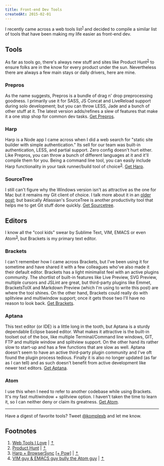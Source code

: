 ```yaml
---
title: Front-end Dev Tools
createdAt: 2015-02-01
---
```


I recently came across a web tools list<sup><a id="fn-ref__webtools" href="#fn__webtools">1</a></sup> and decided to compile a similar list of tools that have been making my life easier as front-end dev.  

## Tools
As far as tools go, there's always new stuff and sites like Product Hunt<sup><a href="#fn__producthunt" id="fn-ref__producthunt">2</a></sup> to ensure folks are in the know for every product under the sun. Nevertheless there are always a few main stays or daily drivers, here are mine.

### Prepros ###
As the name suggests, Prepros is a bundle of drag n' drop preprocessing goodness. I primarily use it for SASS, JS Concat and LiveReload support during solo development; but you can throw LESS, Jade and a bunch of other stuff at it. The latest version adds/refines a slew of features that make it a one stop shop for common dev tasks. <a href="http://prepros.io" target="_blank">Get Prepros</a>.

### Harp ###
Harp is a Node app I came across when I did a web search for "static site builder with simple authentication." Its sell for our team was built-in authentication, LESS, and partial support. Zero config doesn't hurt either. Like Prepros, you can throw a bunch of different languages at it and it'll compile them for you. Being a command line tool, you can easily include Harp functionality in your task runner/build tool of choice<sup><a id="fn-ref__harptip" href="#fn__harptip">3</a></sup>. <a href="http://harpjs.com/" target="_blank">Get Harp</a>.

### SourceTree ###
I still can't figure why the Windows version isn't as attractive as the one for Mac but it remains my Git client of choice. I talk more about it in an <a href="http://blog.byronbuckley.com/sourcetree-a-free-git-client" target="_blank">older post</a>; but basically Atlassian's SourceTree is another productivity tool that helps me to get Git stuff done quickly. <a href="http://sourcetreeapp.com/" target="_blank">Get Sourcetree</a>.

## Editors
I know all the "cool kids" swear by Sublime Text, VIM, EMACS or even Atom<sup><a id="fn-ref__texteditorjoke" href="#fn__texteditorjoke">3</a></sup>, but Brackets is my primary text editor. 
### Brackets ###
I can't remember how I came across Brackets, but I've been using it for sometime and have shared it with a few colleagues who've also made it their default editor. Brackets has a light minimalist feel with an active plugins community. The shortlist of built-in features like Live Preview, SVG Preview, multiple cursors and JSLint are great, but third-party plugins like Emmet, BracketsToIX and Markdown Preview (which I'm using to write this post) are where the tool shines. On the other hand, Brackets could really do with splitview and multiwindow support; once it gets those two I'll have no reason to look back. <a href="http://brackets.io/" target="_blank">Get Brackets</a>. 

###	Aptana ###
This text editor (or IDE) is a little long in the tooth, but Aptana is a sturdy dependable Eclipse based editor. What makes it attractive is the built-in toolset out of the box, like multiple Terminal/Command line windows, GIT, FTP and multiple window and splitview support. On the other hand its rather slow to start-up and has a few functions that are slow as well. Aptana doesn't seem to have an active third-party plugin community and I've oft found the plugin process tedious. Finally it is also no longer updated (as far as I can tell) and as such doesn't benefit from active development like newer text editors. <a href="http://www.aptana.com/" target="_blank">Get Aptana</a>.

###	Atom ###
I use this when I need to refer to another codebase while using Brackets. It's my fast multiwindow + splitview option. I haven't taken the time to learn it, so I can neither deny or claim its greatness. <a href="http://atom.io/" target="_blank">Get Atom</a>.

***

Have a digest of favorite tools? Tweet <a href="http://twitter.com/komplexb" target="_blank">@komplexb</a> and let me know.

## Footnotes
1. <a href="https://moyamiller.wordpress.com/2014/11/05/web-tools-i-love/" target="_blank">Web Tools I Love</a> | <a id="fn__webtools" href="#fn-ref__webtools" title="Continue reading">⇡</a>  
2. <a href="http://producthunt.com" target="_blank">Product Hunt</a> | <a id="fn__producthunt" href="#fn-ref__producthunt" title="Continue reading">⇡</a>
3. <a href="http://ole.michelsen.dk/blog/using-browser-sync-with-harp.html" target="_blank">Harp + BrowserSync</a> <a href="http://pow.cx/" target="_blank" title="Add Pow or similar to use '.dev' friendly URLs with BrowserSync"> [+ Pow]</a> | <a id="fn__harptip" href="#fn-ref__harptip" title="Continue reading">⇡</a>
2. <a href="http://2.bp.blogspot.com/-osQ0QDYcXJ8/VGZqisyHLYI/AAAAAAAAAYQ/MVEWKTfDEHo/s1600/Bhfbnn3CMAA93mg%2B(1).png" target="_blank">VIM guy & EMACS guy bully the Atom guy</a> | <a id="fn__texteditorjoke" href="#fn-ref__texteditorjoke" title="Continue reading">⇡</a>